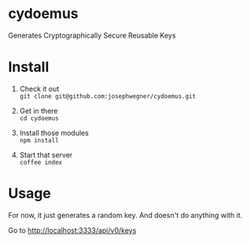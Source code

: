 cydoemus
========

Generates Cryptographically Secure Reusable Keys

# Install

1. Check it out  
`git clone git@github.com:josephwegner/cydoemus.git`

2. Get in there  
`cd cydoemus`

3. Install those modules  
`npm install`

4. Start that server  
`coffee index`

# Usage
For now, it just generates a random key.  And doesn't do anything with it.

Go to [http://localhost:3333/api/v0/keys](http://localhost:3333/api/v0/keys)
